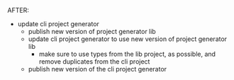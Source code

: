 












AFTER:

- update cli project generator
  - publish new version of project generator lib
  - update cli project generator to use new version of project generator lib
    - make sure to use types from the lib project, as possible, and remove duplicates from the cli project
  - publish new version of the cli project generator